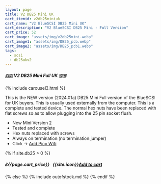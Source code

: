 ```yaml
---
layout: page
title: V2 DB25 Mini UK
cart_itemid: v2db25miniuk
cart_name: "V2 BlueSCSI DB25 Mini UK"
cart_description: "V2 BlueSCSI DB25 Mini - Full Version"
cart_price: 52
cart_image: "assets/img/v2db25mini.webp"
cart_image1: "assets/img/DB25_pcb.webp"
cart_image2: "assets/img/DB25_pcb1.webp"
tags: 
  - scsi
  - db25ukv2
---
```


##### 🇬🇧 V2 DB25 Mini Full UK 🇬🇧

{% include carousel3.html %}

This is the NEW version (2024.01a) DB25 Mini Full version of the BlueSCSI for UK buyers. This is usually used externally from the computer. This is a complete and tested device. The normal hex nuts have been replaced with flat screws so as to allow plugging into the 25 pin socket flush.

* New Mini Version 2
* Tested and complete
* Hex nuts replaced with screws
* Always on termination (no termination jumper)
* Click &#8594; [Add Pico Wifi](/picowifi)

{% if site.db25 > 0 %}
##### £{{page.cart_price}} &nbsp; {{site.icon}}[Add to cart](/cart#{{page.cart_itemid}})
{% else %}
{% include outofstock.md %}
{% endif %}